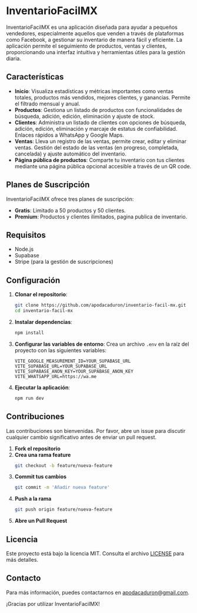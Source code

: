 # InventarioFacilMX

InventarioFacilMX es una aplicación diseñada para ayudar a pequeños vendedores, especialmente aquellos que venden a través de plataformas como Facebook, a gestionar su inventario de manera fácil y eficiente. La aplicación permite el seguimiento de productos, ventas y clientes, proporcionando una interfaz intuitiva y herramientas útiles para la gestión diaria.

## Características

- **Inicio**: Visualiza estadísticas y métricas importantes como ventas totales, productos más vendidos, mejores clientes, y ganancias. Permite el filtrado mensual y anual.
- **Productos**: Gestiona un listado de productos con funcionalidades de búsqueda, adición, edición, eliminación y ajuste de stock.
- **Clientes**: Administra un listado de clientes con opciones de búsqueda, adición, edición, eliminación y marcaje de estatus de confiabilidad. Enlaces rápidos a WhatsApp y Google Maps.
- **Ventas**: Lleva un registro de las ventas, permite crear, editar y eliminar ventas. Gestión del estado de las ventas (en progreso, completada, cancelada) y ajuste automático del inventario.
- **Página pública de productos**: Comparte tu inventario con tus clientes mediante una página pública opcional accesible a través de un QR code.

## Planes de Suscripción

InventarioFacilMX ofrece tres planes de suscripción:

- **Gratis**: Limitado a 50 productos y 50 clientes.
- **Premium**: Productos y clientes ilimitados, pagina publica de inventario.

## Requisitos

- Node.js
- Supabase
- Stripe (para la gestión de suscripciones)

## Configuración

1. **Clonar el repositorio**:
    ```bash
    git clone https://github.com/apodacaduron/inventario-facil-mx.git
    cd inventario-facil-mx
    ```

2. **Instalar dependencias**:
    ```bash
    npm install
    ```

3. **Configurar las variables de entorno**:
    Crea un archivo `.env` en la raíz del proyecto con las siguientes variables:
    ```env
   VITE_GOOGLE_MEASUREMENT_ID=YOUR_SUPABASE_URL
   VITE_SUPABASE_URL=YOUR_SUPABASE_URL
   VITE_SUPABASE_ANON_KEY=YOUR_SUPABASE_ANON_KEY
   VITE_WHATSAPP_URL=https://wa.me

    ```

4. **Ejecutar la aplicación**:
    ```bash
    npm run dev
    ```

## Contribuciones

Las contribuciones son bienvenidas. Por favor, abre un issue para discutir cualquier cambio significativo antes de enviar un pull request.

1. **Fork el repositorio**
2. **Crea una rama feature**
    ```bash
    git checkout -b feature/nueva-feature
    ```
3. **Commit tus cambios**
    ```bash
    git commit -m 'Añadir nueva feature'
    ```
4. **Push a la rama**
    ```bash
    git push origin feature/nueva-feature
    ```
5. **Abre un Pull Request**

## Licencia

Este proyecto está bajo la licencia MIT. Consulta el archivo [LICENSE](LICENSE) para más detalles.

## Contacto

Para más información, puedes contactarnos en [apodacaduron@gmail.com](mailto:apodacaduron@gmail.com).

¡Gracias por utilizar InventarioFacilMX!
